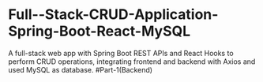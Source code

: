 # Full--Stack-CRUD-Application-Spring-Boot-React-MySQL
A full-stack web app with Spring Boot REST APIs and React Hooks to perform CRUD operations, integrating frontend and backend with Axios and used MySQL as database.
#Part-1(Backend)
